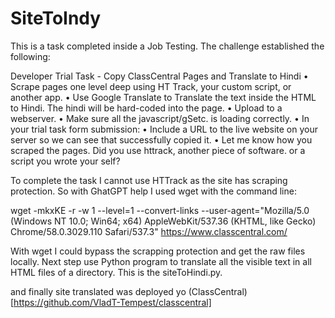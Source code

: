 # SiteToIndy

This is a task completed inside a Job Testing. The challenge established the following:


Developer Trial Task - Copy ClassCentral Pages and Translate to Hindi 
• Scrape pages one level deep using HT Track, your custom script, or another app. 
• Use Google Translate to Translate the text inside the HTML to Hindi. The hindi will be hard-coded into the page.
• Upload to a webserver. 
• Make sure all the javascript/gSetc. is loading correctly.
• In your trial task form submission:
 	• Include a URL to the live website on your server so we can see that successfully copied it.
 	• Let me know how you scraped the pages. Did you use httrack, another piece of software. or a script you wrote your self? 


To complete the task I cannot use HTTrack as the site has scraping protection. So with GhatGPT help I used wget with the command line:

wget -mkxKE -r -w 1 --level=1 --convert-links --user-agent="Mozilla/5.0 (Windows NT 10.0; Win64; x64) AppleWebKit/537.36 (KHTML, like Gecko) Chrome/58.0.3029.110 Safari/537.3"  https://www.classcentral.com/

With wget I could bypass the scrapping protection and get the raw files locally. Next step use Python program to translate all the visible text in all HTML files of a directory. This is the siteToHindi.py.

and finally site translated was deployed yo (ClassCentral)[https://github.com/VladT-Tempest/classcentral]


